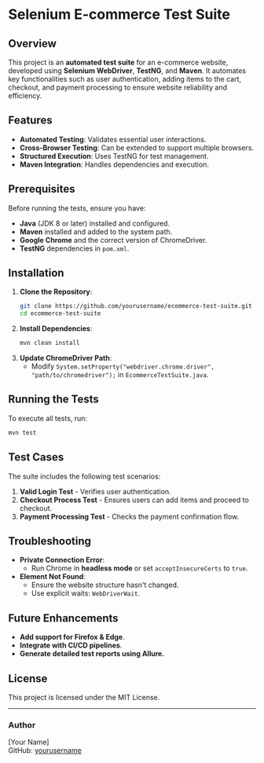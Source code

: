 # Selenium E-commerce Test Suite

## Overview

This project is an **automated test suite** for an e-commerce website, developed using **Selenium WebDriver**, **TestNG**, and **Maven**. It automates key functionalities such as user authentication, adding items to the cart, checkout, and payment processing to ensure website reliability and efficiency.

## Features

- **Automated Testing**: Validates essential user interactions.
- **Cross-Browser Testing**: Can be extended to support multiple browsers.
- **Structured Execution**: Uses TestNG for test management.
- **Maven Integration**: Handles dependencies and execution.

## Prerequisites

Before running the tests, ensure you have:

- **Java** (JDK 8 or later) installed and configured.
- **Maven** installed and added to the system path.
- **Google Chrome** and the correct version of ChromeDriver.
- **TestNG** dependencies in `pom.xml`.

## Installation

1. **Clone the Repository**:
   ```sh
   git clone https://github.com/yourusername/ecommerce-test-suite.git
   cd ecommerce-test-suite
   ```
2. **Install Dependencies**:
   ```sh
   mvn clean install
   ```
3. **Update ChromeDriver Path**:
   - Modify `System.setProperty("webdriver.chrome.driver", "path/to/chromedriver");` in `EcommerceTestSuite.java`.

## Running the Tests

To execute all tests, run:

```sh
mvn test
```

## Test Cases

The suite includes the following test scenarios:

1. **Valid Login Test** - Verifies user authentication.
2. **Checkout Process Test** - Ensures users can add items and proceed to checkout.
3. **Payment Processing Test** - Checks the payment confirmation flow.

## Troubleshooting

- **Private Connection Error**:
  - Run Chrome in **headless mode** or set `acceptInsecureCerts` to `true`.
- **Element Not Found**:
  - Ensure the website structure hasn't changed.
  - Use explicit waits: `WebDriverWait`.

## Future Enhancements

- **Add support for Firefox & Edge**.
- **Integrate with CI/CD pipelines**.
- **Generate detailed test reports using Allure.**

## License

This project is licensed under the MIT License.

---

### Author

[Your Name]\
GitHub: [yourusername](https://github.com/yourusername)

